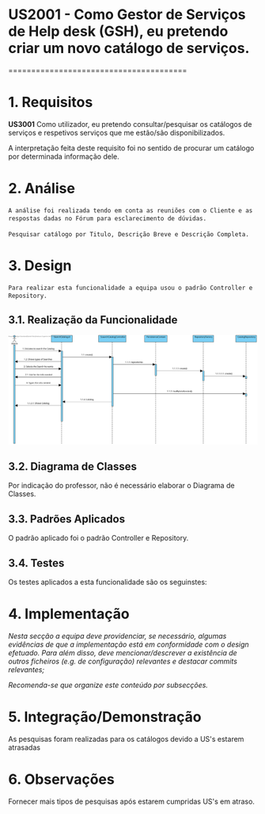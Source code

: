 # US2001 - Como Gestor de Serviços de Help desk (GSH), eu pretendo criar um novo catálogo de serviços.
=======================================


# 1. Requisitos

**US3001** Como utilizador, eu pretendo consultar/pesquisar os catálogos de serviços e respetivos serviços que me estão/são disponibilizados.


A interpretação feita deste requisito foi no sentido de procurar um catálogo por determinada informação dele.

# 2. Análise

	A análise foi realizada tendo em conta as reuniões com o Cliente e as respostas dadas no Fórum para esclarecimento de dúvidas.
	
	Pesquisar catálogo por Titulo, Descrição Breve e Descrição Completa.


# 3. Design

	Para realizar esta funcionalidade a equipa usou o padrão Controller e Repository.

## 3.1. Realização da Funcionalidade

![US3001](SD/US3001.svg)

## 3.2. Diagrama de Classes

Por indicação do professor, não é necessário elaborar o Diagrama de Classes.

## 3.3. Padrões Aplicados

O padrão aplicado foi o padrão Controller e Repository.

## 3.4. Testes 

Os testes aplicados a esta funcionalidade são os seguinstes:

# 4. Implementação

*Nesta secção a equipa deve providenciar, se necessário, algumas evidências de que a implementação está em conformidade com o design efetuado. Para além disso, deve mencionar/descrever a existência de outros ficheiros (e.g. de configuração) relevantes e destacar commits relevantes;*

*Recomenda-se que organize este conteúdo por subsecções.*

# 5. Integração/Demonstração

As pesquisas foram realizadas para os catálogos devido a US's estarem atrasadas

# 6. Observações

Fornecer mais tipos de pesquisas após estarem cumpridas US's em atraso.



